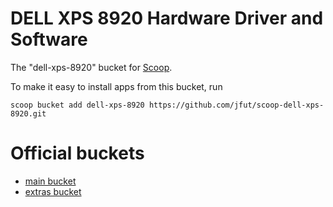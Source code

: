 # DELL XPS 8920 Hardware Driver and Software

The "dell-xps-8920" bucket for [Scoop](http://scoop.sh).

To make it easy to install apps from this bucket, run

```
scoop bucket add dell-xps-8920 https://github.com/jfut/scoop-dell-xps-8920.git
```

# Official buckets

- [main bucket](https://github.com/lukesampson/scoop)
- [extras bucket](https://github.com/lukesampson/scoop-extras)
